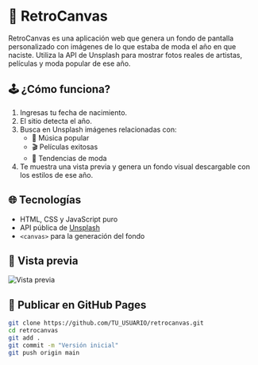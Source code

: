 # 🎨 RetroCanvas

RetroCanvas es una aplicación web que genera un fondo de pantalla personalizado con imágenes de lo que estaba de moda el año en que naciste. Utiliza la API de Unsplash para mostrar fotos reales de artistas, películas y moda popular de ese año.

## 🕹️ ¿Cómo funciona?

1. Ingresas tu fecha de nacimiento.
2. El sitio detecta el año.
3. Busca en Unsplash imágenes relacionadas con:
   - 🎵 Música popular
   - 🎬 Películas exitosas
   - 🧢 Tendencias de moda
4. Te muestra una vista previa y genera un fondo visual descargable con los estilos de ese año.

## 🌐 Tecnologías

- HTML, CSS y JavaScript puro
- API pública de [Unsplash](https://unsplash.com/developers)
- `<canvas>` para la generación del fondo

## 📸 Vista previa

![Vista previa](https://via.placeholder.com/800x400.png?text=RetroCanvas+Preview)

## 🚀 Publicar en GitHub Pages

```bash
git clone https://github.com/TU_USUARIO/retrocanvas.git
cd retrocanvas
git add .
git commit -m "Versión inicial"
git push origin main
